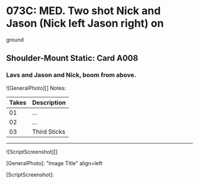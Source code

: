 # 073C: MED. Two shot Nick and Jason (Nick left Jason right) onground

## Shoulder-Mount Static: Card A008

### Lavs and Jason and Nick, boom from above.

![GeneralPhoto][]
Notes: 

| Takes | Description |
|:---|:----|
| 01 | ... |
| 02 | ... |
| 03 | Third Sticks |

----

![ScriptScreenshot][]


[GeneralPhoto]:  "Image Title" align=left

[ScriptScreenshot]: 